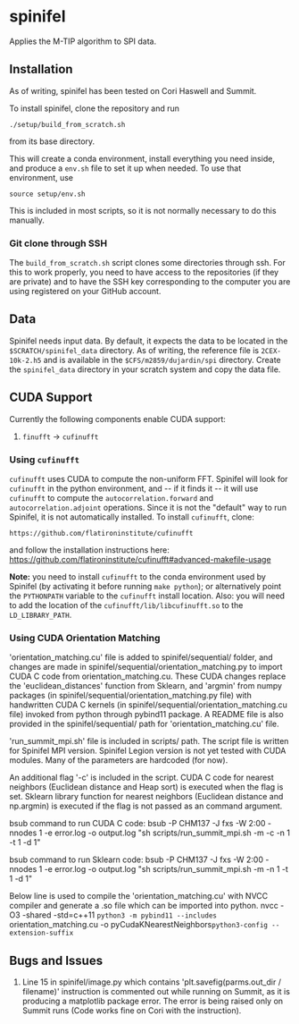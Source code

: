 # spinifel
Applies the M-TIP algorithm to SPI data.


## Installation

As of writing, spinifel has been tested on Cori Haswell and Summit.

To install spinifel, clone the repository and run

```
./setup/build_from_scratch.sh
```

from its base directory.

This will create a conda environment, install everything you need inside, and
produce a `env.sh` file to set it up when needed.  To use that environment, use

```
source setup/env.sh
```

This is included in most scripts, so it is not normally necessary to
do this manually.

### Git clone through SSH
The `build_from_scratch.sh` script clones some directories through ssh.  For
this to work properly, you need to have access to the repositories (if they are
    private) and to have the SSH key corresponding to the computer you are
using registered on your GitHub account.


## Data
Spinifel needs input data.  By default, it expects the data to be located in
the `$SCRATCH/spinifel_data` directory.  As of writing, the reference file is
`2CEX-10k-2.h5` and is available in the `$CFS/m2859/dujardin/spi` directory.
Create the `spinifel_data` directory in your scratch system and copy the data
file.


## CUDA Support

Currently the following components enable CUDA support:
1. `finufft` -> `cufinufft`


### Using `cufinufft`

`cufinufft` uses CUDA to compute the non-uniform FFT. Spinifel will look for
`cufinufft` in the python environment, and -- if it finds it -- it will use
`cufinufft` to compute the `autocorrelation.forward` and
`autocorrelation.adjoint` operations. Since it is not the "default" way to run
Spinifel, it is not automatically installed. To install `cufinufft`, clone:
```
https://github.com/flatironinstitute/cufinufft
```
and follow the installation instructions here: https://github.com/flatironinstitute/cufinufft#advanced-makefile-usage

**Note:** you need to install `cufinufft` to the conda environment used by
Spinifel (by activating it before running `make python`); or alternatively
point the `PYTHONPATH` variable to the `cufinufft` install location. Also: you
will need to add the location of the `cufinufft/lib/libcufinufft.so` to the
`LD_LIBRARY_PATH`.

### Using CUDA Orientation Matching

'orientation_matching.cu' file is added to spinifel/sequential/ folder, and changes are made in spinifel/sequential/orientation_matching.py to import CUDA C code from orientation_matching.cu.
These CUDA changes replace the 'euclidean_distances' function from Sklearn, and 'argmin' from numpy packages (in spinifel/sequential/orientation_matching.py file) with handwritten CUDA C kernels (in spinifel/sequential/orientation_matching.cu file) invoked from python through pybind11 package.
A README file is also provided in the spinifel/sequential/ path for 'orientation_matching.cu' file.

'run_summit_mpi.sh' file is included in scripts/ path. The script file is written for Spinifel MPI version. Spinifel Legion version is not yet tested with CUDA modules. Many of the parameters are hardcoded (for now).

An additional flag '-c' is included in the script.
CUDA C code for nearest neighbors (Euclidean distance and Heap sort) is executed when the flag is set.
Sklearn library function for nearest neighbors (Euclidean distance and np.argmin) is executed if the flag is not passed as an command argument.

bsub command to run CUDA C code: bsub -P CHM137 -J fxs -W 2:00 -nnodes 1 -e error.log -o output.log "sh scripts/run_summit_mpi.sh -m -c -n 1 -t 1 -d 1"

bsub command to run Sklearn code: bsub -P CHM137 -J fxs -W 2:00 -nnodes 1 -e error.log -o output.log "sh scripts/run_summit_mpi.sh -m -n 1 -t 1 -d 1"

Below line is used to compile the 'orientation_matching.cu' with NVCC compiler and generate a .so file which can be imported into python.
nvcc -O3 -shared -std=c++11 `python3 -m pybind11 --includes` orientation_matching.cu -o pyCudaKNearestNeighbors`python3-config --extension-suffix`

## Bugs and Issues

1) Line 15 in spinifel/image.py which contains 'plt.savefig(parms.out_dir / filename)' instruction is commented out while running on Summit, as it is producing a matplotlib package error. The error is being raised only on Summit runs (Code works fine on Cori with the instruction). 
